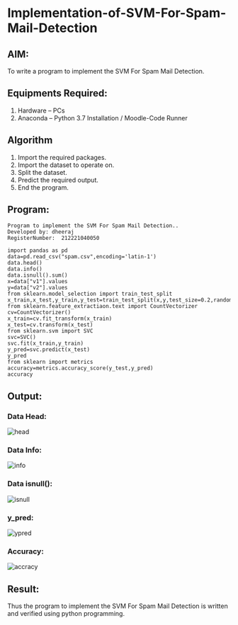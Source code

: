 # Implementation-of-SVM-For-Spam-Mail-Detection

## AIM:
To write a program to implement the SVM For Spam Mail Detection.

## Equipments Required:
1. Hardware – PCs
2. Anaconda – Python 3.7 Installation / Moodle-Code Runner

## Algorithm
1. Import the required packages.
2. Import the dataset to operate on.
3. Split the dataset.
4. Predict the required output.
5. End the program.
 
## Program:
```
Program to implement the SVM For Spam Mail Detection..
Developed by: dheeraj
RegisterNumber:  212221040050
```
```
import pandas as pd
data=pd.read_csv("spam.csv",encoding='latin-1')
data.head()
data.info()
data.isnull().sum()
x=data["v1"].values
y=data["v2"].values
from sklearn.model_selection import train_test_split
x_train,x_test,y_train,y_test=train_test_split(x,y,test_size=0.2,random_state=0)
from sklearn.feature_extractiaon.text import CountVectorizer
cv=CountVectorizer()
x_train=cv.fit_transform(x_train)
x_test=cv.transform(x_test)
from sklearn.svm import SVC
svc=SVC()
svc.fit(x_train,y_train)
y_pred=svc.predict(x_test)
y_pred
from sklearn import metrics
accuracy=metrics.accuracy_score(y_test,y_pred)
accuracy
```

## Output:
### Data Head:
![head](https://user-images.githubusercontent.com/93427923/173077929-279a193a-55f7-4de7-b705-e7260abc5290.png)

### Data Info:
![info](https://user-images.githubusercontent.com/93427923/173077947-8ca5a120-b620-4691-8485-70c09b0e6255.png)

### Data isnull():
![isnull](https://user-images.githubusercontent.com/93427923/173077964-17c3b6d5-931d-4119-8c3e-48814bdfe88b.png)

### y_pred:
![ypred](https://user-images.githubusercontent.com/93427923/173077974-78d5cb5d-6b93-4039-9dfe-34f08aee366b.png)

### Accuracy:
![accracy](https://user-images.githubusercontent.com/93427923/173077981-f93e4363-a74f-4488-80ec-c0142756fbe4.png)

## Result:
Thus the program to implement the SVM For Spam Mail Detection is written and verified using python programming.
